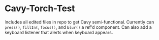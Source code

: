 # Cavy-Torch-Test
Includes all edited files in repo to get Cavy semi-functional. Currently can `press()`, `fillIn(`, `focus()`, and `blur()` a ref'd component. Can also add a keyboard listener that alerts when keyboard appears.
